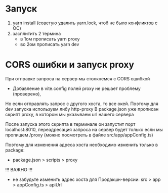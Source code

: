# Запуск

1. yarn install (советую удалить yarn.lock, чтоб не было конфликтов с ОС)
2. засплитить 2 термина
   - в 1ом прописать yarn proxy
   - во 2ом прописать yarn dev

# CORS ошибки и запуск proxy

При отправке запроса на сервер мы столкнемся с CORS ошибкой

- Добавление в vite.config полей proxy не решает проблему (проверено),

Но если отправлять запрос с другого хоста, то все окей. Поэтому для dev запуска используем либу http-proxy
В package.json уже прописан скрипт proxy, в котором мы указываем url нашего сервера

После запуска этого скрипта в терминале он запустит порт localhost:8010,
переадресация запроса на сервер будет только если мы пропишем /proxy
(можно посмотреть в файле src/app/appConfig.ts)

Поэтому для изменения адреса хоста необходимо изменить только в package:

- package.json > scripts > proxy

!!! ВАЖНО !!!

- не забудьте изменить адрес хоста для Продакшн-версии: src > app > appConfig.ts > apiUrl
